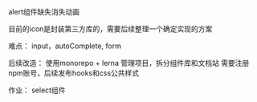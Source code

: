 alert组件缺失消失动画

目前的icon是封装第三方库的，需要后续整理一个确定实现的方案

难点：
input，autoComplete, form


后续改造：
使用monorepo + lerna 管理项目，拆分组件库和文档站
需要注册npm账号，后续发布hooks和css公共样式

作业：
select组件
